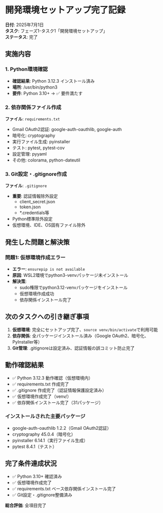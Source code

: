 # 開発環境セットアップ完了記録

**日付**: 2025年7月1日  
**タスク**: フェーズ1-タスク1「開発環境セットアップ」  
**ステータス**: 完了

## 実施内容

### 1. Python環境確認
- **確認結果**: Python 3.12.3 インストール済み
- **場所**: /usr/bin/python3
- **要件**: Python 3.10+ → ✅ 要件満たす

### 2. 依存関係ファイル作成
**ファイル**: `requirements.txt`
- Gmail OAuth2認証: google-auth-oauthlib, google-auth
- 暗号化: cryptography
- 実行ファイル生成: pyinstaller
- テスト: pytest, pytest-cov
- 設定管理: pyyaml
- その他: colorama, python-dateutil

### 3. Git設定・.gitignore作成
**ファイル**: `.gitignore`
- **重要**: 認証情報除外設定
  - client_secret.json
  - token.json
  - *.credentials等
- Python標準除外設定
- 仮想環境、IDE、OS固有ファイル除外

## 発生した問題と解決策

### 問題1: 仮想環境作成エラー
- **エラー**: `ensurepip is not available`
- **原因**: WSL2環境でpython3-venvパッケージ未インストール
- **解決策**: 
  - sudo権限でpython3.12-venvパッケージをインストール
  - 仮想環境作成成功
  - 依存関係インストール完了

## 次のタスクへの引き継ぎ事項

1. **仮想環境**: 完全にセットアップ完了、`source venv/bin/activate`で利用可能
2. **依存関係**: 全パッケージインストール済み（Google OAuth2、暗号化、PyInstaller等）
3. **Git管理**: .gitignoreは設定済み、認証情報の誤コミット防止完了

## 動作確認結果

- ✅ Python 3.12.3 動作確認（仮想環境内）
- ✅ requirements.txt 作成完了
- ✅ .gitignore 作成完了（認証情報保護設定済み）
- ✅ 仮想環境作成完了（venv/）
- ✅ 依存関係インストール完了（31パッケージ）

### インストールされた主要パッケージ
- google-auth-oauthlib 1.2.2（Gmail OAuth2認証）
- cryptography 45.0.4（暗号化）
- pyinstaller 6.14.1（実行ファイル生成）
- pytest 8.4.1（テスト）

## 完了条件達成状況

- ✅ Python 3.10+ 確認済み
- ✅ 仮想環境作成完了
- ✅ requirements.txt ベース依存関係インストール完了
- ✅ Git設定・.gitignore整備済み

**総合評価**: 全項目完了